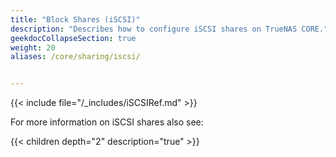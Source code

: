 ```yaml
---
title: "Block Shares (iSCSI)"
description: "Describes how to configure iSCSI shares on TrueNAS CORE."
geekdocCollapseSection: true
weight: 20
aliases: /core/sharing/iscsi/


---
```


{{< include file="/_includes/iSCSIRef.md" >}}

For more information on iSCSI shares also see:

{{< children depth="2" description="true" >}}

